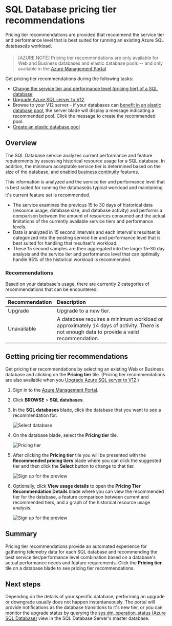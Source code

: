 <properties 
   pageTitle="Pricing tier recommendations for Azure SQL Database" 
   description="When changing pricing tiers in the Azure Management Portal, pricing tier recommendations are provided that recommend the tier that is best suited for running an existing Azure SQL Databaseâs workload. Pricing tiers describe the service tier and performance level of a SQL database." 
   services="sql-database" 
   documentationCenter="" 
   authors="stevestein" 
   manager="jeffreyg" 
   editor="monicar"/>

<tags
	ms.service="sql-database"
	ms.date="12/01/2015"
	wacn.date=""/>

# SQL Database pricing tier recommendations

 Pricing tier recommendations are provided that recommend the service tier and performance level that is best suited for running an existing Azure SQL databaseâs workload.

> [AZURE.NOTE] Pricing tier recommendations are only available for Web and Business databases and elastic database pools -- and only available in the [Azure Management Portal](https://manage.windowsazure.cn/).


Get pricing tier recommendations during the following tasks:

- [Change the service tier and performance level (pricing tier) of a SQL database](/documentation/articles/sql-database-scale-up)
- [Upgrade Azure SQL server to V12](/documentation/articles/sql-database-v12-upgrade)
- Browse to your V12 server - if your databases can [benefit in an elastic database pool](/documentation/articles/sql-database-elastic-pool-portal#recommended-elastic-database-pools), the server blade will display a message indicating a recommended pool. Click the message to create the recommended pool.
- [Create an elastic database pool](/documentation/articles/sql-database-elastic-pool#elastic-database-pool-pricing-tier-recommendations)





## Overview

The SQL Database service analyzes current performance and feature requirements by assessing historical resource usage for a SQL database. In addition, the minimum acceptable service tier is determined based on the size of the database, and enabled [business continuity](/documentation/articles/sql-database-business-continuity) features. 

This information is analyzed and the service tier and performance level that is best suited for running the databaseâs typical workload and maintaining it's current feature set is recommended.

- The service examines the previous 15 to 30 days of historical data (resource usage, database size, and database activity) and performs a comparison between the amount of resources consumed and the actual limitations of the currently available service tiers and performance levels.
- Data is analyzed in 15 second intervals and each interval's resultset is categorized into the existing service tier and performance level that is best suited for handling that resultset's workload.
- These 15 second samples are then aggregated into the larger 15-30 day analysis and the service tier and performance level that can optimally handle 95% of the historical workload is recommended.

### Recommendations

Based on your database's usage, there are currently 2 categories of recommendations that can be encountered:


| Recommendation | Description |
| :--- | :--- |
| Upgrade | Upgrade to a new tier. |
| Unavailable | A database requires a minimum workload or approximately 14 days of activity. There is not enough data to provide a valid recommendation. |

## Getting pricing tier recommendations

Get pricing tier recommendations by selecting an existing Web or Business database and clicking on the **Pricing tier** tile. (Pricing tier recommendations are also available when you [Upgrade Azure SQL server to V12](/documentation/articles/sql-database-v12-upgrade).)

1. Sign in to the [Azure Management Portal](https://manage.windowsazure.cn/).
2. Click **BROWSE** > **SQL databases**.
4. In the **SQL databases** blade, click the database that you want to see a recommendation for:

    ![Select database][1]

5. On the database blade, select the **Pricing tier** tile.

    ![Pricing tier][2]


7. After clicking the **Pricing tier** tile you will be presented with the **Recommended pricing tiers** blade where you can click the suggested tier and then click the **Select** button to change to that tier.

    ![Sign up for the preview][4]

8. Optionally, click **View usage details** to open the **Pricing Tier Recommendation Details** blade where you can view the recommended tier for the database, a feature comparison between current and recommended tiers, and a graph of the  historical resource usage analysis.

    ![Sign up for the preview][5]



## Summary

Pricing tier recommendations provide an automated experience for gathering telemetry data for each SQL database and recommending the best service tier/performance level combination based on a database's actual performance needs and feature requirements. Click the **Pricing tier** tile on a database blade to see pricing tier recommendations.



## Next steps

Depending on the details of your specific database, performing an upgrade or downgrade usually does not happen instantaneously. The portal will provide notifications as the database transitions to it's new tier, or you can monitor the upgrade status by querying the [sys.dm_operation_status (Azure SQL Database)](https://msdn.microsoft.com/zh-cn/library/dn270022.aspx) view in the SQL Database Server's master database.


<!--Image references-->
[1]: ./media/sql-database-service-tier-advisor/select-database.png
[2]: ./media/sql-database-service-tier-advisor/pricing-tier.png
[3]: ./media/sql-database-service-tier-advisor/preview-sign-up.png
[4]: ./media/sql-database-service-tier-advisor/choose-pricing-tier.png
[5]: ./media/sql-database-service-tier-advisor/usage-details.png


 